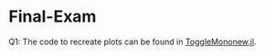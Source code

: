 # Final-Exam

Q1: The code to recreate plots can be found in [ToggleMononew.jl](https://github.com/sindhuiyer/Final-Exam/blob/master/ToggleMononew.jl).
